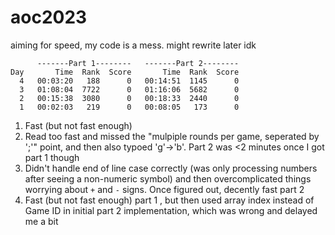 # aoc2023

aiming for speed, my code is a mess. might rewrite later idk

```
      -------Part 1--------   -------Part 2--------
Day       Time  Rank  Score       Time  Rank  Score
  4   00:03:20   188      0   00:14:51  1145      0
  3   01:08:04  7722      0   01:16:06  5682      0
  2   00:15:38  3080      0   00:18:33  2440      0
  1   00:02:03   219      0   00:08:05   173      0
```
1. Fast (but not fast enough)
2. Read too fast and missed the "mulpiple rounds per game, seperated by ';'" point, and then also typoed 'g'->'b'. Part 2 was <2 minutes once I got part 1 though
3. Didn't handle end of line case correctly (was only processing numbers after seeing a non-numeric symbol) and then overcomplicated things worrying about `+` and `-` signs. Once figured out, decently fast part 2
4. Fast (but not fast enough) part 1 , but then used array index instead of Game ID in initial part 2 implementation, which was wrong and delayed me a bit
